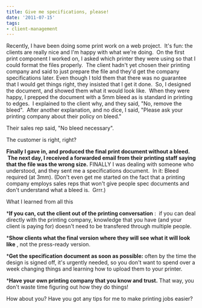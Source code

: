 ```yaml
---
title: Give me specifications, please!
date: '2011-07-15'
tags:
- client-management
---
```


Recently, I have been doing some print work on a web project.  It's fun: the clients are really nice and I'm happy with what we're doing.  On the first print component I worked on, I asked which printer they were using so that I could format the files properly.  The client hadn't yet chosen their printing company and said to just prepare the file and they'd get the company specifications later.
Even though I told them that there was no guarantee that I would get things right, they insisted that I get it done.  So, I designed the document, and showed them what it would look like.  When they were happy, I prepped the document with a 5mm bleed as is standard in printing to edges.  I explained to the client why, and they said, "No, remove the bleed".  After another explanation, and no dice, I said, "Please ask your printing company about their policy on bleed."

Their sales rep said, "No bleed necessary".

The customer is right, right?

**Finally I gave in, and produced the final print document without a bleed.  The next day, I received a forwarded email from their printing staff saying that the file was the wrong size.**
 FINALLY I was dealing with someone who understood, and they sent me a specifications document.  In it: Bleed required (at 3mm). (Don't even get me started on the fact that a printing company employs sales reps that won't give people spec documents and don't understand what a bleed is.  Grrr.)

What I learned from all this

***If you can, cut the client out of the printing conversation**
:  if you can deal directly with the printing company, knowledge that you have (and your client is paying for) doesn't need to be transfered through multiple people.

	
***Show clients what the final version where they will see what it will look like**
, not the press-ready version.

	
***Get the specification document as soon as possible:**
often by the time the design is signed off, it's urgently needed, so you don't want to spend over a week changing things and learning how to upload them to your printer.

	
***Have your own printing company that you know and trust.**
 That way, you don't waste time figuring out how they do things!

How about you?
Have you got any tips for me to make printing jobs easier?
